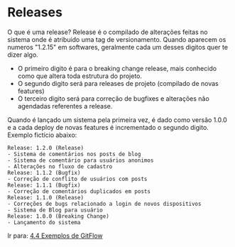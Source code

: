 # Releases

O que é uma release? Release é o compilado de alterações feitas no sistema onde é atribuido uma tag de versionamento. Quando aparecem os numeros "1.2.15" em softwares, geralmente cada um desses digitos quer te dizer algo.

- O primeiro digito é para o breaking change release, mais conhecido como que altera toda estrutura do projeto.
- O segundo digito será para releases de projeto (compilado de novas features)
- O terceiro digito será para correção de bugfixes e alterações não agendadas referentes a release.

Quando é lançado um sistema pela primeira vez, é dado como versão 1.0.0 e a cada deploy de novas features é incrementado o segundo digito. Exemplo fictício abaixo:

```
Release: 1.2.0 (Release)
- Sistema de comentários nos posts de blog
- Sistema de comentário para usuários anonimos
- Alterações no fluxo de cadastro
Release: 1.1.2 (Bugfix)
- Correção de conflito de usuários com posts
Release: 1.1.1 (Bugfix)
- Correção de comentários duplicados em posts
Release: 1.1.0 (Release)
- Correções de bugs relacionado a login de novos dispositivos
- Sistema de Blog para usuário
Release: 1.0.0 (Breaking Change)
- Lançamento do sistema
```

Ir para: [4.4 Exemplos de GitFlow](exemplos.md)